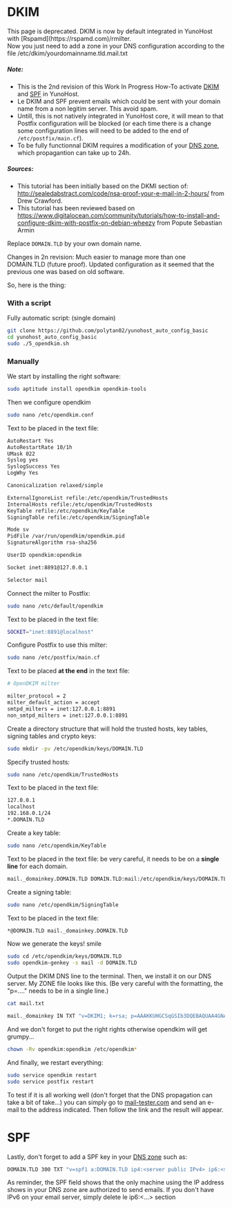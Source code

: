 # DKIM

<div class="alert alert-danger">This page is deprecated. DKIM is now by default integrated in YunoHost with [Rspamd](https://rspamd.com)/rmilter.</div>
Now you just need to add a zone in your DNS configuration according to the file /etc/dkim/yourdomainname.tld.mail.txt</div>


##### Note:
* This is the 2nd revision of this Work In Progress How-To activate [DKIM](https://en.wikipedia.org/wiki/DomainKeys_Identified_Mail) and [SPF](https://en.wikipedia.org/wiki/Sender_Policy_Framework) in YunoHost.
* Le DKIM and SPF prevent emails which could be sent with your domain name from a non legitim server. This avoid spam.
* Untill, this is not natively integrated in YunoHost core, it will mean to that Postfix configuration will be blocked (or each time there is a change some configuration lines will need to be added to the end of `/etc/postfix/main.cf`).
* To be fully functionnal DKIM requires a modification of your [DNS zone](/dns_config_en), which propagantion can take up to 24h.

##### Sources:
* This tutorial has been initially based on the DKMI section of: http://sealedabstract.com/code/nsa-proof-your-e-mail-in-2-hours/ from Drew Crawford.
* This tutorial has been reviewed based on https://www.digitalocean.com/community/tutorials/how-to-install-and-configure-dkim-with-postfix-on-debian-wheezy from Popute Sebastian Armin

Replace `DOMAIN.TLD` by your own domain name.

Changes in 2n revision:
Much easier to manage more than one DOMAIN.TLD (future proof).
Updated configuration as it seemed that the previous one was based on old software.

So, here is the thing:
### With a script
Fully automatic script: (single domain)
```bash
git clone https://github.com/polytan02/yunohost_auto_config_basic
cd yunohost_auto_config_basic
sudo ./5_opendkim.sh
```

### Manually
We start by installing the right software: 
```bash
sudo aptitude install opendkim opendkim-tools
```

Then we configure opendkim 
```bash
sudo nano /etc/opendkim.conf
```

Text to be placed in the text file:
```bash
AutoRestart Yes
AutoRestartRate 10/1h
UMask 022
Syslog yes
SyslogSuccess Yes
LogWhy Yes

Canonicalization relaxed/simple

ExternalIgnoreList refile:/etc/opendkim/TrustedHosts
InternalHosts refile:/etc/opendkim/TrustedHosts
KeyTable refile:/etc/opendkim/KeyTable
SigningTable refile:/etc/opendkim/SigningTable

Mode sv
PidFile /var/run/opendkim/opendkim.pid
SignatureAlgorithm rsa-sha256

UserID opendkim:opendkim

Socket inet:8891@127.0.0.1

Selector mail
```

Connect the milter to Postfix:
```bash
sudo nano /etc/default/opendkim
```

Text to be placed in the text file:
```bash
SOCKET="inet:8891@localhost"
```

Configure Postfix to use this milter:
```bash
sudo nano /etc/postfix/main.cf
```

Text to be placed **at the end** in the text file: 
```bash
# OpenDKIM milter 

milter_protocol = 2
milter_default_action = accept
smtpd_milters = inet:127.0.0.1:8891
non_smtpd_milters = inet:127.0.0.1:8891
```

Create a directory structure that will hold the trusted hosts, key tables, signing tables and crypto keys:
```bash
sudo mkdir -pv /etc/opendkim/keys/DOMAIN.TLD
```

Specify trusted hosts:
```bash
sudo nano /etc/opendkim/TrustedHosts
```

Text to be placed in the text file: 
```bash
127.0.0.1
localhost
192.168.0.1/24
*.DOMAIN.TLD
```

Create a key table:
```bash
sudo nano /etc/opendkim/KeyTable
```

Text to be placed in the text file: be very careful, it needs to be on a **single line** for each domain.
```bash
mail._domainkey.DOMAIN.TLD DOMAIN.TLD:mail:/etc/opendkim/keys/DOMAIN.TLD/mail.private
```

Create a signing table:
```bash
sudo nano /etc/opendkim/SigningTable
```

Text to be placed in the text file: 
```bash
*@DOMAIN.TLD mail._domainkey.DOMAIN.TLD
```

Now we generate the keys! smile 
```bash
sudo cd /etc/opendkim/keys/DOMAIN.TLD
sudo opendkim-genkey -s mail -d DOMAIN.TLD
```

Output the DKIM DNS line to the terminal. Then, we install it on our DNS server. My ZONE file looks like this. (Be very careful with the formatting, the "p=...." needs to be in a single line.)
```bash
cat mail.txt

mail._domainkey IN TXT "v=DKIM1; k=rsa; p=AAAKKUHGCSqGSIb3DQEBAQUAA4GNADCBiQKBgQDPFrBM54eXlZPXLJ7EFphiA8qGAcgu4lWuzhzxDDcIHcnA/fdklG2gol1B4r27p87rExxz9hZehJclaiqlaD8otWt8r/UdrAUYNLKNBFGHJ875467jstoAQAB" ; ----- DKIM key mail for DOMAIN.TLD
```

And we don't forget to put the right rights otherwise opendkim will get grumpy...
```bash
chown -Rv opendkim:opendkim /etc/opendkim*
```

And finally, we restart everything:
```bash
sudo service opendkim restart
sudo service postfix restart
```

To test if it is all working well (don't forget that the DNS propagation can take a bit of take…) you can simply go to [mail-tester.com](http://www.mail-tester.com) and send an e-mail to the address indicated. Then follow the link and the result will appear.
 
# SPF
Lastly, don't forget to add a SPF key in your [DNS zone](/dns_config_en) such as:
```bash
DOMAIN.TLD 300 TXT "v=spf1 a:DOMAIN.TLD ip4:<server public IPv4> ip6:<server public IPv6> mx ?all"
 ```

As reminder, the SPF field shows that the only machine using the IP address shows in your DNS zone are authorized to send emails.
If you don't have IPv6 on your email server, simply delete le ip6:<...> section
